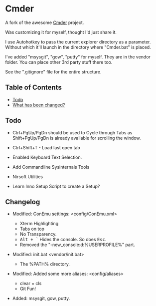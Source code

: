 # Cmder
<!-- ![Butler](/Data/butler.png) -->

A fork of the awesome [Cmder](https://github.com/bliker/cmder/) project.

Was customizing it for myself, thought I'd just share it.

I use Autohotkey to pass the current explorer directory as a parameter.
Without which it'll launch in the directory where "Cmder.bat" is placed.

I've added "msysgit", "gow", "putty" for myself. They are in the vendor folder. You can place other 3rd party stuff there too.

See the ".gitignore" file for the entire structure.

## Table of Contents

* [Todo](#todo)
* [What has been changed?](#changelog)

## <a name="todo"></a>Todo

* Ctrl+PgUp/PgDn should be used to Cycle through Tabs as Shift+PgUp/PgDn is already available for scrolling the window.

* Ctrl+Shift+T - Load last open tab

* Enabled Keyboard Text Selection.

* Add Commandline Sysinternals Tools
* Nirsoft Utilities

* Learn Inno Setup Script to create a Setup?

## <a name="changelog"></a>Changelog

* Modified: ConEmu settings: <config/ConEmu.xml>
  * Xterm Highlighting
  * Tabs on top
  * No Transparency.
  * <kbd>Alt + `</kbd> Hides the console. So does <kbd>Esc</kbd>.
  * Removed the "-new_console:d:%USERPROFILE%" part.

* Modified: init.bat <vendor/init.bat>
  * The %PATH% directory.

* Modified: Added some more aliases: <config/aliases>
  * clear = cls
  * Git Fun!

* Added: msysgit, gow, putty.
